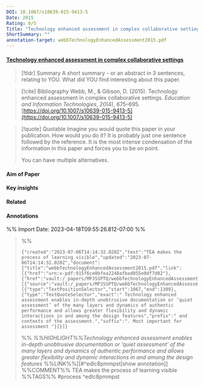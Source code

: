 ```yaml
---
DOI: 10.1007/s10639-015-9413-5
Date: 2015
Rating: 0/5
Title: "Technology enhanced assessment in complex collaborative settings"
ShortSummary: ""
annotation-target: webbTechnologyEnhancedAssessment2015.pdf
---
```



#### [Technology enhanced assessment in complex collaborative settings](webbTechnologyEnhancedAssessment2015.pdf)




> [!tldr] Summary
> A short summary - or an abstract in 3 sentences, relating to YOU. What did YOU find interesting about this paper. 

> [!cite] Bibliography
>Webb, M., & Gibson, D. (2015). Technology enhanced assessment in complex collaborative settings. _Education and Information Technologies_, _20_(4), 675–695. [https://doi.org/10.1007/s10639-015-9413-5](https://doi.org/10.1007/s10639-015-9413-5)

> [!quote] Quotable
> Imagine you would quote this paper in your publication. How would you do it? It is probably just one sentence followed by the reference. It is the most intense condensation of the information in this paper and forces you to be on point. 
> 
> You can have multiple alternatives. 


#### Aim of Paper


#### Key insights 


#### Related

#### Annotations





%% Import Date: 2023-04-18T09:55:26.812-07:00 %%


>%%
>```annotation-json
>{"created":"2023-07-06T14:14:32.028Z","text":"TEA makes the process of learning visible","updated":"2023-07-06T14:14:32.028Z","document":{"title":"webbTechnologyEnhancedAssessment2015.pdf","link":[{"href":"urn:x-pdf:915f6ce0bfea2248afbad055e0df7d02"},{"href":"vault:/_papers/MPJSSPTQ/webbTechnologyEnhancedAssessment2015.pdf"}],"documentFingerprint":"915f6ce0bfea2248afbad055e0df7d02"},"uri":"vault:/_papers/MPJSSPTQ/webbTechnologyEnhancedAssessment2015.pdf","target":[{"source":"vault:/_papers/MPJSSPTQ/webbTechnologyEnhancedAssessment2015.pdf","selector":[{"type":"TextPositionSelector","start":1067,"end":1309},{"type":"TextQuoteSelector","exact":" Technology enhanced assessment enables in-depth unobtrusive documentation or ‘quiet assessment’ of the many layers and dynamics of authentic performance and allows greater flexibility and dynamic interactions in and among the design features","prefix":" and contexts of the assessment.","suffix":". Most important for assessment "}]}]}
>```
>%%
>*%%HIGHLIGHT%%Technology enhanced assessment enables in-depth unobtrusive documentation or ‘quiet assessment’ of the many layers and dynamics of authentic performance and allows greater flexibility and dynamic interactions in and among the design features*
>%%LINK%%[[#^edlc8pmmpst|show annotation]]
>%%COMMENT%%
>TEA makes the process of learning visible
>%%TAGS%%
>#process
^edlc8pmmpst
